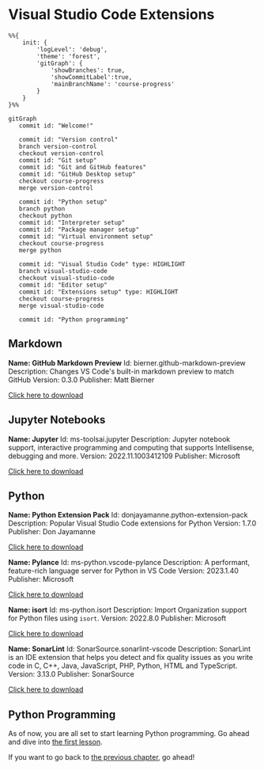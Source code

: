 # Visual Studio Code Extensions

```mermaid
%%{
    init: {
        'logLevel': 'debug',
        'theme': 'forest',
        'gitGraph': {
            'showBranches': true,
            'showCommitLabel':true,
            'mainBranchName': 'course-progress'
        }
    }
}%%

gitGraph
   commit id: "Welcome!"

   commit id: "Version control"
   branch version-control
   checkout version-control
   commit id: "Git setup"
   commit id: "Git and GitHub features"
   commit id: "GitHub Desktop setup"
   checkout course-progress
   merge version-control

   commit id: "Python setup"
   branch python
   checkout python
   commit id: "Interpreter setup"
   commit id: "Package manager setup"
   commit id: "Virtual environment setup"
   checkout course-progress
   merge python

   commit id: "Visual Studio Code" type: HIGHLIGHT
   branch visual-studio-code
   checkout visual-studio-code
   commit id: "Editor setup"
   commit id: "Extensions setup" type: HIGHLIGHT
   checkout course-progress
   merge visual-studio-code

   commit id: "Python programming"
```

## Markdown

**Name: GitHub Markdown Preview**
Id: bierner.github-markdown-preview
Description: Changes VS Code's built-in markdown preview to match GitHub
Version: 0.3.0
Publisher: Matt Bierner

[Click here to download](https://marketplace.visualstudio.com/items?itemName=bierner.github-markdown-preview)

## Jupyter Notebooks

**Name: Jupyter**
Id: ms-toolsai.jupyter
Description: Jupyter notebook support, interactive programming and computing that supports Intellisense, debugging and more.
Version: 2022.11.1003412109
Publisher: Microsoft

[Click here to download](https://marketplace.visualstudio.com/items?itemName=ms-toolsai.jupyter)

## Python

**Name: Python Extension Pack**
Id: donjayamanne.python-extension-pack
Description: Popular Visual Studio Code extensions for Python
Version: 1.7.0
Publisher: Don Jayamanne

[Click here to download](https://marketplace.visualstudio.com/items?itemName=donjayamanne.python-extension-pack)

**Name: Pylance**
Id: ms-python.vscode-pylance
Description: A performant, feature-rich language server for Python in VS Code
Version: 2023.1.40
Publisher: Microsoft

[Click here to download](https://marketplace.visualstudio.com/items?itemName=ms-python.vscode-pylance)

**Name: isort**
Id: ms-python.isort
Description: Import Organization support for Python files using `isort`.
Version: 2022.8.0
Publisher: Microsoft

[Click here to download](https://marketplace.visualstudio.com/items?itemName=ms-python.isort)

**Name: SonarLint**
Id: SonarSource.sonarlint-vscode
Description: SonarLint is an IDE extension that helps you detect and fix quality issues as you write code in C, C++, Java, JavaScript, PHP, Python, HTML and TypeScript.
Version: 3.13.0
Publisher: SonarSource

[Click here to download](https://marketplace.visualstudio.com/items?itemName=SonarSource.sonarlint-vscode)

## Python Programming

As of now, you are all set to start learning Python programming. Go ahead and dive into [the first lesson](/lessons/introduction.ipynb).

If you want to go back to [the previous chapter](../editor/README.md), go ahead!
